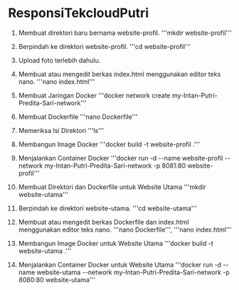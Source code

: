# ResponsiTekcloudPutri
1. Membuat direktori baru bernama website-profil.
     '''mkdir website-profil'''
   
2. Berpindah ke direktori website-profil.
     '''cd website-profil'''

3. Upload foto terlebih dahulu.
   
4. Membuat atau mengedit berkas index.html menggunakan editor teks nano.
     '''nano index.html'''
     
5. Membuat Jaringan Docker
     '''docker network create my-Intan-Putri-Predita-Sari-network'''

6. Membuat Dockerfile
     '''nano Dockerfile'''

7. Memeriksa Isi Direktori
   '''ls'''
   
8. Membangun Image Docker
   '''docker build -t website-profil .'''
   
9. Menjalankan Container Docker
   '''docker run -d --name website-profil --network my-Intan-Putri-Predita-Sari-network -p 8081:80 website-profil'''
     
10. Membuat Direktori dan Dockerfile untuk Website Utama
    '''mkdir website-utama'''

11. Berpindah ke direktori website-utama.
    '''cd website-utama'''

13. Membuat atau mengedit berkas Dockerfile dan index.html menggunakan editor teks nano.
    '''nano Dockerfile''',
    '''nano index.html'''

15. Membangun Image Docker untuk Website Utama
    '''docker build -t website-utama .'''

17. Menjalankan Container Docker untuk Website Utama
    '''docker run -d --name website-utama --network my-Intan-Putri-Predita-Sari-network -p 8080:80 website-utama'''


     
